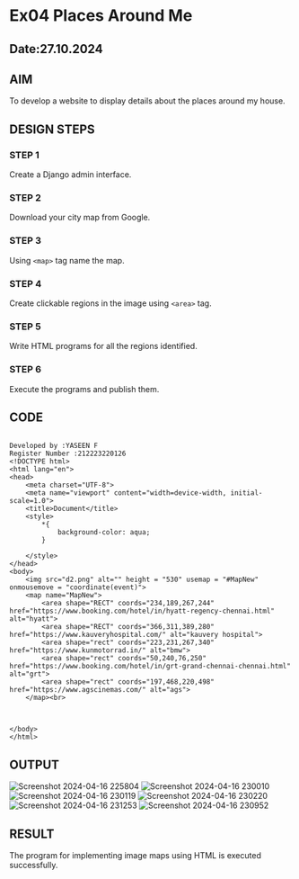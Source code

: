 # Ex04 Places Around Me
## Date:27.10.2024

## AIM
To develop a website to display details about the places around my house.

## DESIGN STEPS

### STEP 1
Create a Django admin interface.

### STEP 2
Download your city map from Google.

### STEP 3
Using ```<map>``` tag name the map.

### STEP 4
Create clickable regions in the image using ```<area>``` tag.

### STEP 5
Write HTML programs for all the regions identified.

### STEP 6
Execute the programs and publish them.

## CODE
```

Developed by :YASEEN F
Register Number :212223220126
<!DOCTYPE html>
<html lang="en">
<head>
    <meta charset="UTF-8">
    <meta name="viewport" content="width=device-width, initial-scale=1.0">
    <title>Document</title>
    <style>
        *{
            background-color: aqua;
        }
        
    </style>
</head>
<body>
    <img src="d2.png" alt="" height = "530" usemap = "#MapNew" onmousemove = "coordinate(event)">
    <map name="MapNew">
        <area shape="RECT" coords="234,189,267,244" href="https://www.booking.com/hotel/in/hyatt-regency-chennai.html" alt="hyatt">
        <area shape="RECT" coords="366,311,389,280" href="https://www.kauveryhospital.com/" alt="kauvery hospital">
        <area shape="rect" coords="223,231,267,340" href="https://www.kunmotorrad.in/" alt="bmw">
        <area shape="rect" coords="50,240,76,250" href="https://www.booking.com/hotel/in/grt-grand-chennai-chennai.html" alt="grt">
        <area shape="rect" coords="197,468,220,498" href="https://www.agscinemas.com/" alt="ags">
    </map><br>
    
    
   
</body>
</html>
```

## OUTPUT

![Screenshot 2024-04-16 225804](https://github.com/gowshik145/NearMe/assets/155086127/c99928af-9c0d-4516-ae02-07e6662520f9)
![Screenshot 2024-04-16 230010](https://github.com/gowshik145/NearMe/assets/155086127/3996a70c-5496-43be-8fe8-4ba486c84687)
![Screenshot 2024-04-16 230119](https://github.com/gowshik145/NearMe/assets/155086127/a36d43fa-580f-4157-a3f4-c39bc4a85b52)
![Screenshot 2024-04-16 230220](https://github.com/gowshik145/NearMe/assets/155086127/a7d7ad3f-1083-44e4-8066-fa08bf9edeb0)
![Screenshot 2024-04-16 231253](https://github.com/gowshik145/NearMe/assets/155086127/8be72dbf-6fcd-458f-b52a-e3a29d1f7e4c)
![Screenshot 2024-04-16 230952](https://github.com/gowshik145/NearMe/assets/155086127/38c8a9ac-0563-466e-b8d2-751c5c7891b5)









## RESULT
The program for implementing image maps using HTML is executed successfully.
